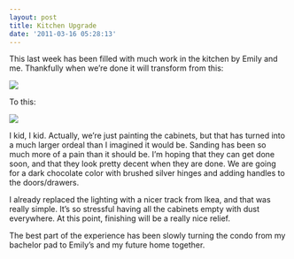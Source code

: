 ```yaml
---
layout: post
title: Kitchen Upgrade
date: '2011-03-16 05:28:13'
---
```


This last week has been filled with much work in the kitchen by Emily
and me. Thankfully when we’re done it will transform from this:

![](http://media.tumblr.com/tumblr_li4xpymIMr1qzqppu.jpg)

To this:

![](http://media.tumblr.com/tumblr_li4xkqTW381qzqppu.jpg)

I kid, I kid. Actually, we’re just painting the cabinets, but that has
turned into a much larger ordeal than I imagined it would be. Sanding
has been so much more of a pain than it should be. I’m hoping that they
can get done soon, and that they look pretty decent when they are done.
We are going for a dark chocolate color with brushed silver hinges and
adding handles to the doors/drawers.

I already replaced the lighting with a nicer track from Ikea, and that
was really simple. It’s so stressful having all the cabinets empty with
dust everywhere. At this point, finishing will be a really nice relief.

The best part of the experience has been slowly turning the condo from
my bachelor pad to Emily’s and my future home together.
